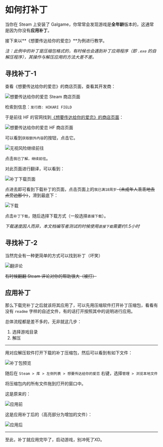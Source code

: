 # 如何打补丁

当你在 Steam 上安装了 Galgame，你常常会发现游戏是**全年龄**版本的，这通常是因为你没有**应用补丁**。

接下来以**《想要传达给你的爱恋》**为例进行教学。

_注：此例中的补丁是压缩包格式的，有时候也会遇到补丁应用程序（即 `.exe` 的自解压程序），其操作与解压应用的方法大差不差。_

## 寻找补丁-1

查看《想要传达给你的爱恋》的商店页面，查看其开发商：

![想要传达给你的爱恋 Steam 商店页面](/how-to-patch/1.png)

检索到信息：`发行商: HIKARI FIELD`

于是前往 HF 的官网找到[《想要传达给你的爱恋》的商店页面](https://store.hikarifield.co.jp/shop/koikake)：

![想要传达给你的爱恋 HF 商店页面](/how-to-patch/2.png)

可以看到`获取额外内容`的按钮，点击它。

![无视风险继续前往](/how-to-patch/3.png)

点击`我已了解，继续前往`。

对此页面进行翻译，可以看到：

![补丁下载页面](/how-to-patch/4.png)

点进去即可看到下载补丁的页面，点击页面上的`我已满18周岁`~~（未成年人乖乖地去点旁边那个）~~，滑到最底下：

![下载](/how-to-patch/5.png)

点击`补丁下载`，随后选择下载方式（一般选择`直接下载`）。

_下载速度因人而异，本文档编写者测试的时候使用`直接下载`需要约1.5小时_


## 寻找补丁-2

当然完全有一种更简单的方式可以找到补丁（坏笑）

![翻评论](/how-to-patch/6.png)

~~有时候翻翻 Steam 评论对你的帮助很大（被打）~~

## 应用补丁

那么下载完补丁之后就该将其应用了，可以先用压缩软件打开补丁压缩包，看看有没有 `readme` 字样的自述文件，有的话打开按照其中的说明进行应用。

总体流程都是差不多的，无非就这几步：

1. 选择游戏目录
2. 解压

---

用对应解压软件打开下载的补丁压缩包，然后可以看到有如下文件：

![补丁包预览](/how-to-patch/7.png)

随后在 `Steam > 库 > 左侧列表 > 想要传达给你的爱恋` 右键，选择`管理 > 浏览本地文件`

将压缩包内的所有文件拖到打开的窗口中。

这是原来的：

![应用前](/how-to-patch/8.png)

这是应用补丁后的（高亮部分为增加的文件）：

![应用后](/how-to-patch/9.png)

---
至此，补丁就应用完毕了，启动游戏，别冲死了XD。